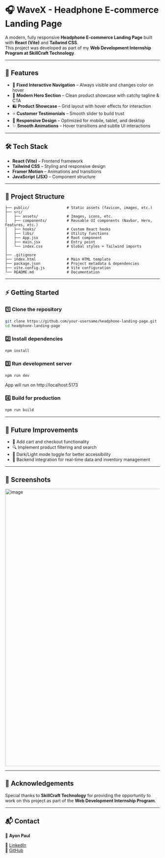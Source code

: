 # 🎧 WaveX - Headphone E-commerce Landing Page

A modern, fully responsive **Headphone E-commerce Landing Page** built with **React (Vite)** and **Tailwind CSS**.  
This project was developed as part of my **Web Development Internship Program at SkillCraft Technology**.  

---

## 🚀 Features
- 🧭 **Fixed Interactive Navigation** – Always visible and changes color on hover  
- 🎨 **Modern Hero Section** – Clean product showcase with catchy tagline & CTA  
- 🛍️ **Product Showcase** – Grid layout with hover effects for interaction  
- ⭐ **Customer Testimonials** – Smooth slider to build trust  
- 📱 **Responsive Design** – Optimized for mobile, tablet, and desktop  
- ✨ **Smooth Animations** – Hover transitions and subtle UI interactions  

---

## 🛠️ Tech Stack
- **React (Vite)** – Frontend framework  
- **Tailwind CSS** – Styling and responsive design  
- **Framer Motion** – Animations and transitions  
- **JavaScript (JSX)** – Component structure  

---

## 📂 Project Structure
```plaintext
├── public/                 # Static assets (favicon, images, etc.)
├── src/
│   ├── assets/             # Images, icons, etc.
│   ├── components/         # Reusable UI components (Navbar, Hero, Features, etc.)
│   ├── hooks/              # Custom React hooks 
|   ├── libs/               # Utility functions
│   ├── App.jsx             # Root component
│   ├── main.jsx            # Entry point
│   └── index.css           # Global styles + Tailwind imports
│   
├── .gitignore
├── index.html              # Main HTML template
├── package.json            # Project metadata & dependencies
├── vite.config.js          # Vite configuration
└── README.md               # Documentation
```


---

## ⚡ Getting Started

### 1️⃣ Clone the repository
```bash
git clone https://github.com/your-username/headphone-landing-page.git
cd headphone-landing-page
```

### 2️⃣ Install dependencies
```bash
npm install
```

### 3️⃣ Run development server
```bash
npm run dev
```

App will run on http://localhost:5173

### 4️⃣ Build for production
```bash
npm run build
```

---

## 🎯 Future Improvements
- 🛒 Add cart and checkout functionality  
- 🔍 Implement product filtering and search  
- 🌙 Dark/Light mode toggle for better accessibility  
- 🔗 Backend integration for real-time data and inventory management  

---

## 📸 Screenshots
<img width="1900" height="904" alt="image" src="https://github.com/user-attachments/assets/4143adc5-3ceb-4503-8d52-13e299810695" />


---

## 🙌 Acknowledgements
Special thanks to **SkillCraft Technology** for providing the opportunity to work on this project as part of the **Web Development Internship Program**.  

---

## 📬 Contact
👤 **Ayon Paul**  

🔗 [LinkedIn](https://www.linkedin.com/in/ayon2407s/)  
🔗 [GitHub](https://github.com/ayon8906)  

